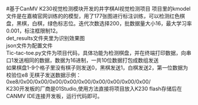 #基于CanMV K230视觉检测模块开发的井字棋AI视觉检测项目
项目里的kmodel文件是在嘉楠官网训练的的模型，用了177张图进行标注训练，可以检测红色棋盘，黑棋，白棋，绿色标志位。迭代次数选择200，批数据量大小16，最大学习率0.001，标注框限制12。  
det_results文件夹里为识别效果图  
json文件为配置文件  
Tic-tac-toe.py文件为项目代码，具体功能为检测棋盘，并在终端打印数据，向串口1发送相同的数据，数据为16进制，一共10位数据打包成数组发送  
如果棋盘1-9个格子里没有棋子则发送0，黑棋发送1，白棋发送2，第一位数据为校验位e8 无棋子发送数据示例：0xe8/0x00/0x00/0x00/0x00/0x00/0x00/0x00/0x00/0x00/  
K230开发板的厂商是01Studio,使用方法直接将项目放入K230 flash存储后在CANMV IDE连接开发板，运行代码即可。  
